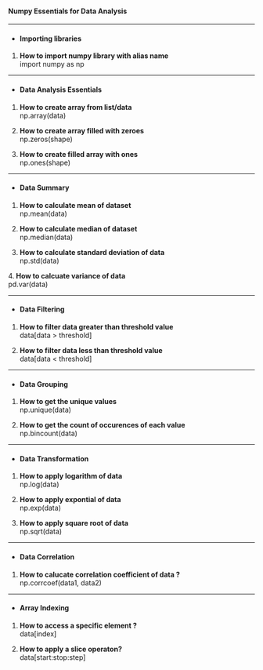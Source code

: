 #### Numpy Essentials for Data Analysis 
---------------------------------------
- #### Importing libraries
1. <b>How to import numpy library with alias name</b><br>
import numpy as np
------------------------------------
- #### Data Analysis Essentials
1. <b>How to create array from list/data </b><br>
np.array(data)

2. <b>How to create array filled with zeroes</b><br>
np.zeros(shape)

3. <b>How to create filled array with ones</b><br>
np.ones(shape)
------------------------------------
- #### Data Summary
1. <b> How to calculate mean of dataset</b><br>
np.mean(data)

2. <b> How to calculate median of dataset</b><br>
np.median(data)

3. <b>How to calculate standard deviation of data </b><br>
np.std(data)

4.<b> How to calcuate variance of data </b><br>
pd.var(data)

------------------------------------
- #### Data Filtering
1. <b>How to filter data greater than threshold value</b><br>
data[data > threshold]

2. <b>How to filter data less than threshold value</b><br>
data[data < threshold]
------------------------------------

- #### Data Grouping
1. <b>How to get the unique values</b><br>
np.unique(data)

2. <b>How to get the count of occurences of each value</b><br>
np.bincount(data)
------------------------------------

- #### Data Transformation
1. <b>How to apply logarithm of data</b><br>
np.log(data)

2. <b>How to apply expontial of data </b><br>
np.exp(data)
 
3. <b>How to apply square root of data</b><br>
np.sqrt(data)
------------------------------------

- #### Data Correlation
1. <b>How to  calucate correlation coefficient of data ?</b><br>
np.corrcoef(data1, data2)
------------------------------------

- #### Array Indexing
1. <b>How to access a specific element ?</b><br>
data[index]

2. <b>How to apply a slice operaton?</b><br>
data[start:stop:step]


   


  

